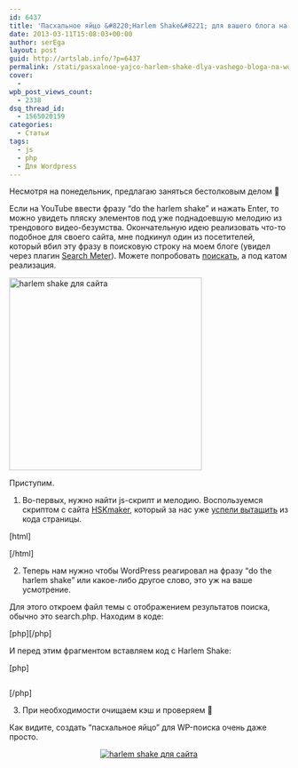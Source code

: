 ```yaml
---
id: 6437
title: 'Пасхальное яйцо &#8220;Harlem Shake&#8221; для вашего блога на WordPress'
date: 2013-03-11T15:08:03+00:00
author: serEga
layout: post
guid: http://artslab.info/?p=6437
permalink: /stati/pasxalnoe-yajco-harlem-shake-dlya-vashego-bloga-na-wordpress/
cover:
  -
wpb_post_views_count:
  - 2338
dsq_thread_id:
  - 1565020159
categories:
  - Статьи
tags:
  - js
  - php
  - Для Wordpress
---
```

Несмотря на понедельник, предлагаю заняться бестолковым делом 🙂

Если на YouTube ввести фразу &#8220;do the harlem shake&#8221; и нажать Enter, то можно увидеть пляску элементов под уже поднадоевшую мелодию из трендового видео-безумства. Окончательную идею реализовать что-то подобное для своего сайта, мне подкинул один из посетителей, который вбил эту фразу в поисковую строку на моем блоге (увидел через плагин [Search Meter](http://artslab.info/news/30-plaginov-dlya-wordpress-kotorye-ispolzuyutsya-v-etom-bloge/)). Можете попробовать [поискать](http://artslab.info/?s=do+the+harlem+shake), а под катом реализация.

[<img src="http://googledrive.com/host/0B9lHVSSSdxdxd0hjdUdmRzY3Tjg/harlem_shake_dlya_saita.jpg" alt="harlem shake для сайта" class="aligncenter size-medium" width="347" width="79" />](http://googledrive.com/host/0B9lHVSSSdxdxd0hjdUdmRzY3Tjg/harlem_shake_dlya_saita.jpg)

<!--more-->

Приступим.

1. Во-первых, нужно найти js-скрипт и мелодию. Воспользуемся скриптом с сайта [HSKmaker](http://hsmaker.com/), который за нас уже [успели вытащить](http://time2hack.com/2013/02/create-your-own-websites-harlem-shake-meme.html) из кода страницы.

[html]<script src="http://files.time2hack.com/time2hack.harlem.shake.min.js" type="text/javascript"></script>

<div style=" height:0px; width:0px; overflow:hidden;">

<audio controls="controls" autoplay="autoplay" loop="loop">

<source src="http://files.time2hack.com/time2hack.harlem.shake.ogg" type="audio/ogg" />

</audio>

<script type="text/javascript">

ready(function () {

harlemShake();

});

</script>

</div>[/html]

2. Теперь нам нужно чтобы WordPress реагировал на фразу &#8220;do the harlem shake&#8221; или какое-либо другое слово, это уж на ваше усмотрение.

Для этого откроем файл темы с отображением результатов поиска, обычно это search.php. Находим в коде:

[php]<?php if (have_posts()) : ?>[/php]

И перед этим фрагментом вставляем код с Harlem Shake:

[php]

<?php if($_GET[&#8216;s&#8217;] == &#8216;do the harlem shake&#8217;) { ?>

<script src="http://files.time2hack.com/time2hack.harlem.shake.min.js" type="text/javascript"></script>

<div style=" height:0px; width:0px; overflow:hidden;">

<audio controls="controls" autoplay="autoplay" loop="loop">

<source src="http://files.time2hack.com/time2hack.harlem.shake.ogg" type="audio/ogg" />

</audio>

<script type="text/javascript">

ready(function () {

harlemShake();

});

</script>

</div>

<?php } ?>

[/php]

3. При необходимости очищаем кэш и проверяем 🙂

Как видите, создать &#8220;пасхальное яйцо&#8221; для WP-поиска очень даже просто.

<center>
  <a href="http://googledrive.com/host/0B9lHVSSSdxdxd0hjdUdmRzY3Tjg/shaker.jpg"><img src="http://googledrive.com/host/0B9lHVSSSdxdxd0hjdUdmRzY3Tjg/shaker-300x204.jpg" alt="harlem shake для сайта" class="aligncenter size-medium wp-image-6441" srcset="http://googledrive.com/host/0B9lHVSSSdxdxd0hjdUdmRzY3Tjg/shaker-300x204.jpg 300w, http://googledrive.com/host/0B9lHVSSSdxdxd0hjdUdmRzY3Tjg/shaker-1024x698.jpg 1024w, http://googledrive.com/host/0B9lHVSSSdxdxd0hjdUdmRzY3Tjg/shaker.jpg 1091w" sizes="(max-width: 300px) 100vw, 300px" /></a>
</center>